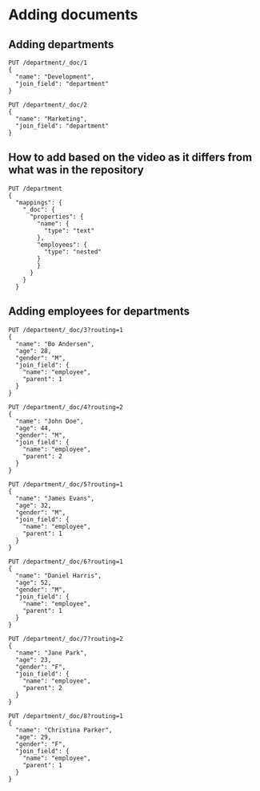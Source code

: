 # Adding documents

## Adding departments

```
PUT /department/_doc/1
{
  "name": "Development",
  "join_field": "department"
}
```

```
PUT /department/_doc/2
{
  "name": "Marketing",
  "join_field": "department"
}
```

## How to add based on the video as it differs from what was in the repository
```
PUT /department
{
  "mappings": {
    "_doc": {
      "properties": {
        "name": {
          "type": "text"
        },
        "employees": {
          "type": "nested"
        }
        }
      }
    }
  }
```
## Adding employees for departments

```
PUT /department/_doc/3?routing=1
{
  "name": "Bo Andersen",
  "age": 28,
  "gender": "M",
  "join_field": {
    "name": "employee",
    "parent": 1
  }
}
```

```
PUT /department/_doc/4?routing=2
{
  "name": "John Doe",
  "age": 44,
  "gender": "M",
  "join_field": {
    "name": "employee",
    "parent": 2
  }
}
```

```
PUT /department/_doc/5?routing=1
{
  "name": "James Evans",
  "age": 32,
  "gender": "M",
  "join_field": {
    "name": "employee",
    "parent": 1
  }
}
```

```
PUT /department/_doc/6?routing=1
{
  "name": "Daniel Harris",
  "age": 52,
  "gender": "M",
  "join_field": {
    "name": "employee",
    "parent": 1
  }
}
```

```
PUT /department/_doc/7?routing=2
{
  "name": "Jane Park",
  "age": 23,
  "gender": "F",
  "join_field": {
    "name": "employee",
    "parent": 2
  }
}
```

```
PUT /department/_doc/8?routing=1
{
  "name": "Christina Parker",
  "age": 29,
  "gender": "F",
  "join_field": {
    "name": "employee",
    "parent": 1
  }
}
```

